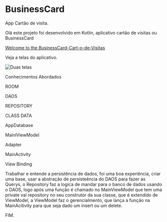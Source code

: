 # BusinessCard
 App Cartão de visita.
 
 Olá este projeto foi desenvolvido em Kotlin, aplicativo cartão de visitas ou BusinessCard

[Welcome to the BusinessCard-Cart-o-de-Visitas](https://www.youtube.com/watch?v=AN3CnW6IaNw) 


Veja a telas do aplicativo.

![Duas telas](https://user-images.githubusercontent.com/79156176/156071451-93433aaf-2f36-422b-a174-cdbe452742f5.jpg)



Conhecimentos Abordados

ROOM 

DAOS 

REPOSITORY 

CLASS DATA 

AppDatabase 

MainlViewModel

Adapter

MainActivity

View Binding



Trabalhar e entende a persistência de dados, foi uma boa experiência, criar uma base, usar a abstração de persisteência do DAOS para fazer as Querys, o Repository faz a logica de mandar para o banco de dados usando o DAOS, logo após uma função é chamado no MainViewModel que tem uma private val repository no seu construtor da sua classe, que é extendido de ViewModel, a ViewModel faz o gerencialmento, que lança a função na MainAcitivity para que seja dado um insert ou um delete.


FIM.


